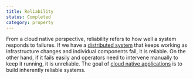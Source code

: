 ```yaml
---
title: Reliability
status: Completed
category: property
---
```


From a cloud native perspective, reliability refers to how well a system responds to failures. If we have a [distributed system](/distributed_systems/) that keeps working as infrastructure changes and individual components fail, it is reliable. On the other hand, if it fails easily and operators need to intervene manually to keep it running, it is unreliable. The goal of [cloud native applications](/cloud_native_apps/) is to build inherently reliable systems.
